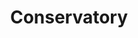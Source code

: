 ---
title: "Conservatory"
url: /bainbridge-island/conservatory-madison-avenue-north/
shop: interior decoration
---